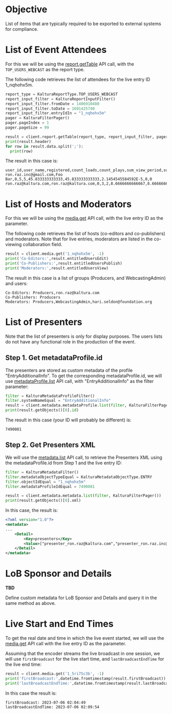 # Objective

List of items that are typically required to be exported to external systems for compliance.

# List of Event Attendees

For this we will be using the [report.getTable](https://developer.kaltura.com/api-docs/service/report/action/getTable) API call, with the `TOP_USERS_WEBCAST` as the report type.

The following code retrieves the list of attendees for the live entry ID 1_nqhohx5m.

```python
report_type = KalturaReportType.TOP_USERS_WEBCAST
report_input_filter = KalturaReportInputFilter()
report_input_filter.fromDate = 1406910480
report_input_filter.toDate = 1691425740
report_input_filter.entryIdIn = "1_nqhohx5m"
pager = KalturaFilterPager()
pager.pageIndex = 1
pager.pageSize = 99

result = client.report.getTable(report_type, report_input_filter, pager, "", "", KalturaReportResponseOptions())
print(result.header)
for row in result.data.split(';'):
  print(row)
```

The result in this case is:

```
user_id,user_name,registered,count_loads,count_plays,sum_view_period,sum_live_view_period,avg_live_buffer_time,total_completion_rate,live_engaged_users_play_time_ratio
ron.raz.inc@gmail.com,Foo Bar,0,5,5,45.833333333333,45.833333333333,2.1454545584592E-5,0,0
ron.raz@kaltura.com,ron.raz@kaltura.com,0,3,2,8.6666666666667,8.6666666666667,0,0,0.019230769230769
```

# List of Hosts and Moderators

For this we will be using the [media.get](https://developer.kaltura.com/api-docs/service/media/action/get) API call, with the live entry ID as the parameter.

The following code retrieves the list of hosts (co-editors and co-publishers) and moderators.
Note that for live entries, moderators are listed in the co-viewing collaboration field.

```python
result = client.media.get('1_nqhohx5m', -1)
print('Co-Editors:',result.entitledUsersEdit)
print('Co-Publishers:',result.entitledUsersPublish)
print('Moderators:',result.entitledUsersView)
```

The result in this case is a list of groups (Producers, and WebcastingAdmin) and users:

```
Co-Editors: Producers,ron.raz@kaltura.com
Co-Publishers: Producers
Moderators: Producers,WebcastingAdmin,hari.seldon@foundation.org
```

# List of Presenters

Note that the list of presenters is only for display purposes.
The users lists do not have any functional role in the production of the event.

## Step 1. Get metadataProfile.id

The presenters are stored as custom metadata of the profile "EntryAdditionalInfo".
To get the corresponding metadataProfile.id, we will use [metadataProfile.list](https://developer.kaltura.com/api-docs/service/metadataProfile/action/list) API call, with "EntryAdditionalInfo" as the filter parameter:

```python
filter = KalturaMetadataProfileFilter()
filter.systemNameEqual = "EntryAdditionalInfo"
result = client.metadata.metadataProfile.list(filter, KalturaFilterPager())
print(result.getObjects()[0].id)
```

The result in this case (your ID will probably be different) is:

```
7490081
```

## Step 2. Get Presenters XML

We will use the [metadata.list](https://developer.kaltura.com/api-docs/service/metadata/action/list) API call, to retrieve the Presenters XML using the metadataProfile.id from Step 1 and the live entry ID:

```python
filter = KalturaMetadataFilter()
filter.metadataObjectTypeEqual = KalturaMetadataObjectType.ENTRY
filter.objectIdEqual = "1_nqhohx5m"
filter.metadataProfileIdEqual = 7490081

result = client.metadata.metadata.list(filter, KalturaFilterPager())
print(result.getObjects()[0].xml)
```

In this case, the result is:

```xml
<?xml version="1.0"?>
<metadata>
...
	<Detail>
		<Key>presenters</Key>
		<Value>["presenter_ron.raz@kaltura.com","presenter_ron.raz.inc@gmail.com"]</Value>
	</Detail>
</metadata>
```

# LoB Sponsor and Details

**TBD**

Define custom metadata for LoB Sponsor and Details and query it in the same method as above.

# Live Start and End Times

To get the real date and time in which the live event started, we will use the [media.get](https://developer.kaltura.com/api-docs/service/media/action/get) API call with the live entry ID as the parameter.

Assuming that the encoder streams the live broadcast in one session, we will use `firstBroadcast` for the live start time, and `lastBroadcastEndTime` for the live end time:

```python
result = client.media.get('1_5ri75c3b', -1)
print('firstBroadcast:',datetime.fromtimestamp(result.firstBroadcast))
print('lastBroadcastEndTime:',datetime.fromtimestamp(result.lastBroadcastEndTime))
```

In this case the result is:

```
firstBroadcast: 2023-07-06 02:04:49
lastBroadcastEndTime: 2023-07-06 02:09:54
```
